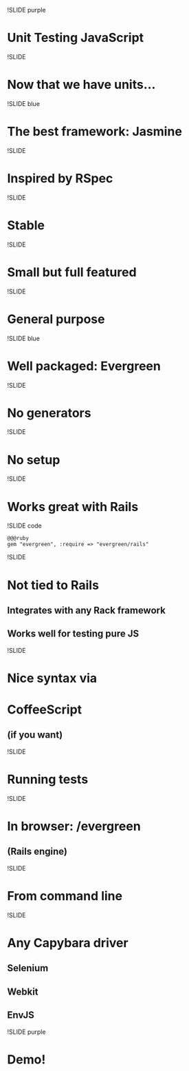 !SLIDE purple

# Unit Testing JavaScript

!SLIDE

# Now that we have units…

!SLIDE blue

# The best framework: Jasmine

!SLIDE

# Inspired by RSpec

!SLIDE

# Stable

!SLIDE

# Small but full featured

!SLIDE

# General purpose

!SLIDE blue

# Well packaged: Evergreen

!SLIDE

# No generators

!SLIDE

# No setup

!SLIDE

# Works great with Rails

!SLIDE code

    @@@ruby
    gem "evergreen", :require => "evergreen/rails"

!SLIDE

# Not tied to Rails
## Integrates with any Rack framework
## Works well for testing pure JS

!SLIDE

# Nice syntax via
# CoffeeScript
## (if you want)

!SLIDE

# Running tests

!SLIDE

# In browser: /evergreen
## (Rails engine)

!SLIDE

# From command line

!SLIDE

# Any Capybara driver
## Selenium
## Webkit
## EnvJS

!SLIDE purple

# Demo!
